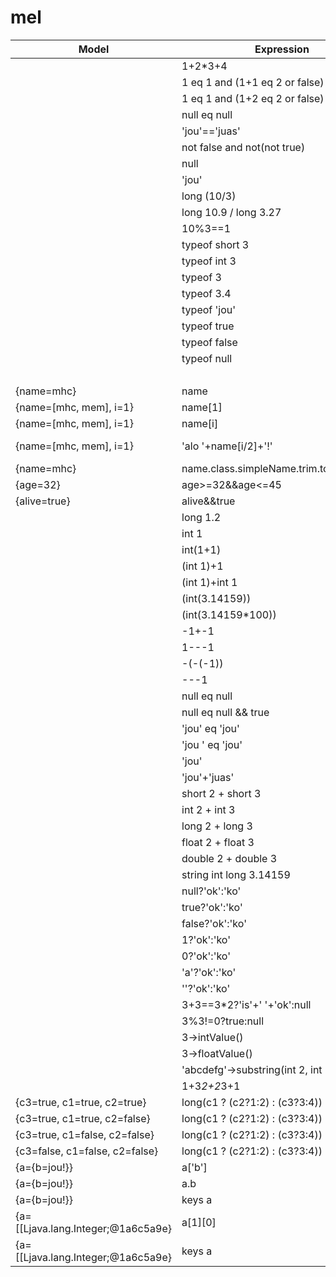 # mel

Model | Expression | Result
--- | --- | ---
 |  | 1+2*3+4 | 11.0
 |  | 1 eq 1 and (1+1 eq 2 or false) | true
 |  | 1 eq 1 and (1+2 eq 2 or false) | false
 |  | null eq null | true
 |  | 'jou'=='juas' || 'a' == 'a' | true
 |  | not false and not(not true) | true
 |  | null | null
 |  | 'jou' | jou
 |  | long (10/3) | 3
 |  | long 10.9 / long 3.27 | 3
 |  | 10%3==1 | true
 |  | typeof short 3 | Short
 |  | typeof int 3 | Integer
 |  | typeof 3 | Double
 |  | typeof 3.4 | Double
 |  | typeof 'jou' | String
 |  | typeof true | Boolean
 |  | typeof false | Boolean
 |  | typeof null | null
 |  |  | null
 | {name=mhc} | name | mhc
 | {name=[mhc, mem], i=1} | name[1] | mem
 | {name=[mhc, mem], i=1} | name[i] | mem
 | {name=[mhc, mem], i=1} | 'alo '+name[i/2]+'!' | alo mhc!
 | {name=mhc} | name.class.simpleName.trim.toUpperCase | STRING
 | {age=32} | age>=32&&age<=45 | true
 | {alive=true} | alive&&true | true
 |  | long 1.2 | 1
 |  | int 1 | 1
 |  | int(1+1) | 2
 |  | (int 1)+1 | 2.0
 |  | (int 1)+int 1 | 2
 |  | (int(3.14159)) | 3
 |  | (int(3.14159*100)) | 314
 |  | -1+-1 | -2.0
 |  | 1---1 | 0.0
 |  | -(-(-1)) | -1.0
 |  | ---1 | -1.0
 |  | null eq null | true
 |  | null eq null && true || false==true | true
 |  | 'jou' eq 'jou' | true
 |  | 'jou ' eq 'jou' | false
 |  | 'jou' | jou
 |  | 'jou'+'juas' | joujuas
 |  | short 2 + short 3 | 5
 |  | int 2 + int 3 | 5
 |  | long 2 + long 3 | 5
 |  | float 2 + float 3 | 5.0
 |  | double 2 + double 3 | 5.0
 |  | string int long 3.14159 | 3
 |  | null?'ok':'ko' | ko
 |  | true?'ok':'ko' | ok
 |  | false?'ok':'ko' | ko
 |  | 1?'ok':'ko' | ok
 |  | 0?'ok':'ko' | ko
 |  | 'a'?'ok':'ko' | ok
 |  | ''?'ok':'ko' | ko
 |  | 3+3==3*2?'is'+' '+'ok':null | is ok
 |  | 3%3!=0?true:null | null
 |  | 3->intValue() | 3
 |  | 3->floatValue() | 3.0
 |  | 'abcdefg'->substring(int 2, int 5) | cde
 |  | 1+3*2+2*3+1 | 14.0
 | {c3=true, c1=true, c2=true} | long(c1 ? (c2?1:2) : (c3?3:4)) | 1
 | {c3=true, c1=true, c2=false} | long(c1 ? (c2?1:2) : (c3?3:4)) | 2
 | {c3=true, c1=false, c2=false} | long(c1 ? (c2?1:2) : (c3?3:4)) | 3
 | {c3=false, c1=false, c2=false} | long(c1 ? (c2?1:2) : (c3?3:4)) | 4
 | {a={b=jou!}} | a['b'] | jou!
 | {a={b=jou!}} | a.b | jou!
 | {a={b=jou!}} | keys a | [b]
 | {a=[[Ljava.lang.Integer;@1a6c5a9e} | a[1][0] | 3
 | {a=[[Ljava.lang.Integer;@1a6c5a9e} | keys a | [0, 1]
